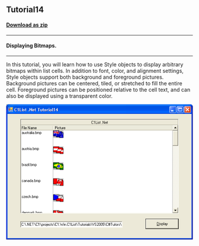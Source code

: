 ## Tutorial14
#### [Download as zip](https://grapecity.github.io/DownGit/#/home?url=https://github.com/GrapeCity/ComponentOne-WinForms-Samples/tree/master/NetFramework\List\VB\Tutorials\Tutorial14)
____
#### Displaying Bitmaps.
____
In this tutorial, you will learn how to use Style objects to display arbitrary bitmaps within list cells.
In addition to font, color, and alignment settings, Style objects support both background and foreground pictures.
Background pictures can be centered, tiled, or stretched to fill the entire cell.
Foreground pictures can be positioned relative to the cell text, and can also be displayed using a transparent color.

![screenshot](screenshot.png)
